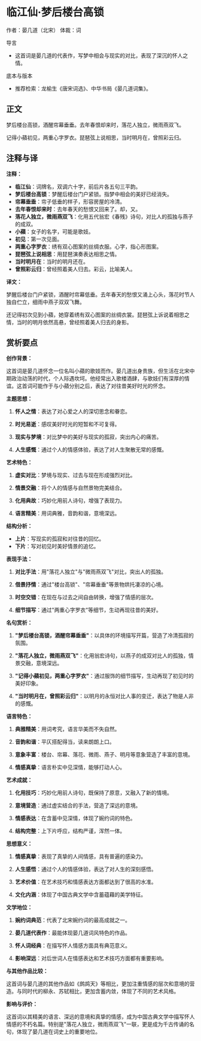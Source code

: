# 临江仙·梦后楼台高锁

作者：晏几道（北宋）
体裁：词

导言
- 这首词是晏几道的代表作，写梦中相会与现实的对比，表现了深沉的怀人之情。

底本与版本
- 推荐检索：龙榆生《唐宋词选》、中华书局《晏几道词集》。

## 正文

梦后楼台高锁，酒醒帘幕垂垂。去年春恨却来时，落花人独立，微雨燕双飞。

记得小蘋初见，两重心字罗衣。琵琶弦上说相思，当时明月在，曾照彩云归。

## 注释与译

**注释：**

- **临江仙**：词牌名，双调六十字，前后片各五句三平韵。
- **梦后楼台高锁**：梦醒后楼台门户紧锁。指梦中相会的美好已经消失。
- **帘幕垂垂**：帘子低垂的样子，形容房屋的冷清。
- **去年春恨却来时**：去年春天的愁恨又回来了。却，又。
- **落花人独立，微雨燕双飞**：化用五代翁宏《春残》诗句，对比人的孤独与燕子的成双。
- **小蘋**：女子的名字，可能是歌妓。
- **初见**：第一次见面。
- **两重心字罗衣**：绣有双心图案的丝绸衣服。心字，指心形图案。
- **琵琶弦上说相思**：用琵琶演奏表达相思之情。
- **当时明月在**：当时的明月还在。
- **曾照彩云归**：曾经照着美人归去。彩云，比喻美人。

**译文：**

梦醒后楼台门户紧锁，酒醒时帘幕低垂。去年春天的愁恨又涌上心头，落花时节人独自伫立，细雨中燕子双双飞舞。

还记得初次见到小蘋，她穿着绣有双心图案的丝绸衣裳。琵琶弦上诉说着相思之情，当时的明月依然高悬，曾经照着美人归去的身影。

## 赏析要点

**创作背景：**

这首词是晏几道怀念一位名叫小蘋的歌妓而作。晏几道出身贵族，但生活在北宋中期政治动荡的时代，个人际遇坎坷。他经常出入歌楼酒肆，与歌妓们有深厚的情谊。这首词可能作于与小蘋分别之后，表达了对往昔美好时光的怀念。

**主题思想：**

1. **怀人之情**：表达了对心爱之人的深切思念和眷恋。

2. **时光易逝**：感叹美好时光的短暂和不可复得。

3. **现实与梦境**：对比梦中的美好与现实的孤寂，突出内心的痛苦。

4. **人生感慨**：通过个人的情感体验，表达了对人生聚散无常的感慨。

**艺术特色：**

1. **虚实对比**：梦境与现实、过去与现在形成强烈对比。

2. **情景交融**：将个人的情感与自然景物完美结合。

3. **化用典故**：巧妙化用前人诗句，增强了表现力。

4. **语言精美**：用词典雅，音韵和谐，意境深远。

**结构分析：**

- **上片**：写现实的孤寂和对往昔的回忆。
- **下片**：写对初见时美好情景的追忆。

**表现手法：**

1. **对比手法**：用"落花人独立"与"微雨燕双飞"对比，突出人的孤独。

2. **借景抒情**：通过"楼台高锁"、"帘幕垂垂"等景物烘托凄凉的心境。

3. **时空交错**：在现在与过去之间自由转换，增强了情感的层次。

4. **细节描写**：通过"两重心字罗衣"等细节，生动再现往昔的美好。

**名句赏析：**

1. **"梦后楼台高锁，酒醒帘幕垂垂"**：以具体的环境描写开篇，营造了冷清孤寂的氛围。

2. **"落花人独立，微雨燕双飞"**：化用翁宏诗句，以燕子的成双对比人的孤独，情景交融，意境深远。

3. **"记得小蘋初见，两重心字罗衣"**：通过服饰的细节描写，生动再现了初见时的美好印象。

4. **"当时明月在，曾照彩云归"**：以明月的永恒对比人事的变迁，表达了物是人非的感慨。

**语言特色：**

1. **典雅精美**：用词考究，语言华美而不失自然。

2. **音韵和谐**：平仄搭配得当，读来朗朗上口。

3. **意象丰富**：楼台、帘幕、落花、微雨、燕子、明月等意象营造了丰富的意境。

4. **情感真挚**：语言朴实中见深情，能够打动人心。

**艺术成就：**

1. **化用技巧**：巧妙化用前人诗句，既保持了原意，又融入了新的情境。

2. **意境营造**：通过虚实结合的手法，营造了深远的意境。

3. **情感表达**：在含蓄中见深情，体现了婉约词的特色。

4. **结构完整**：上下片呼应，结构严谨，浑然一体。

**思想意义：**

1. **情感真挚**：表现了真挚的人间情感，具有普遍的感染力。

2. **人生感悟**：通过个人的情感体验，表达了对人生的深刻感悟。

3. **艺术价值**：在艺术技巧和情感表达方面都达到了很高的水准。

4. **文化内涵**：体现了中国古典文学中含蓄蕴藉的美学特征。

**文学地位：**

1. **婉约词典范**：代表了北宋婉约词的最高成就之一。

2. **晏几道代表作**：最能体现晏几道词风特色的作品。

3. **怀人词经典**：在描写怀人情感方面具有典范意义。

4. **影响深远**：对后世词人在情感表达和艺术技巧方面都有重要影响。

**与其他作品比较：**

这首词与晏几道的其他作品如《鹧鸪天》等相比，更加注重情感的层次和意境的营造。与同时代的柳永、苏轼相比，更加含蓄内敛，体现了不同的艺术风格。

**影响与评价：**

这首词以其精美的语言、深远的意境和真挚的情感，成为中国古典文学中描写怀人情感的不朽名篇。特别是"落花人独立，微雨燕双飞"一联，更是成为千古传诵的名句，体现了晏几道在词史上的重要地位。